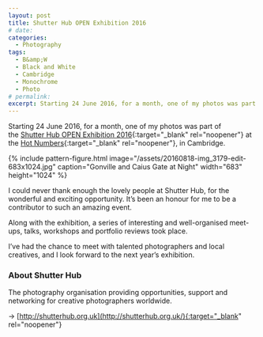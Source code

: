 ```yaml
---
layout: post
title: Shutter Hub OPEN Exhibition 2016
# date:
categories:
  - Photography
tags:
  - B&amp;W
  - Black and White
  - Cambridge
  - Monochrome
  - Photo
# permalink:
excerpt: Starting 24 June 2016, for a month, one of my photos was part of the Shutter Hub OPEN Exhibition 2016 at Hot Numbers Coffee, Cambridge.
---
```

Starting 24 June 2016, for a month, one of my photos was part of the [Shutter Hub OPEN Exhibition 2016](http://shutterhub.org.uk/blog/its-a-wrap-a-round-up-of-the-shutter-hub-open-2016){:target="_blank" rel="noopener"} at the [Hot Numbers](http://hotnumberscoffee.co.uk/){:target="_blank" rel="noopener"}, in Cambridge.

{% include pattern-figure.html image="/assets/20160818-img_3179-edit-683x1024.jpg" caption="Gonville and Caius Gate at Night" width="683" height="1024" %}

I could never thank enough the lovely people at Shutter Hub, for the wonderful and exciting opportunity. It’s been an honour for me to be a contributor to such an amazing event.

Along with the exhibition, a series of interesting and well-organised meet-ups, talks, workshops and portfolio reviews took place.

I’ve had the chance to meet with talented photographers and local creatives, and I look forward to the next year’s exhibition.

### About Shutter Hub

The photography organisation providing opportunities, support and networking for creative photographers worldwide.

&rarr; [http://shutterhub.org.uk](http://shutterhub.org.uk/){:target="_blank" rel="noopener"}
